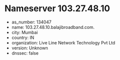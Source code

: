 # Nameserver 103.27.48.10

* as_number: 134047
* name: 103.27.48.10.balajibroadband.com.
* city: Mumbai
* country: IN
* organization: Live Line Network Technology Pvt Ltd
* version: Unknown
* dnssec: false
